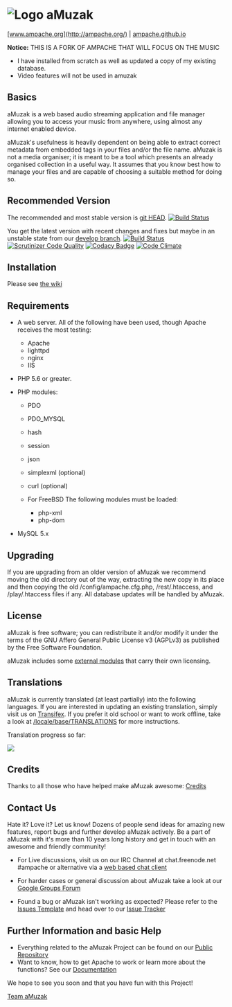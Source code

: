  ![Logo](https://github.com/ampcore/amuzak/raw/master/themes/rezak/images/amuzak-light.png)
 aMuzak
=======
[www.ampache.org](http://ampache.org/) |
[ampache.github.io](http://ampache.github.io)

**Notice:**  THIS IS A FORK OF AMPACHE THAT WILL FOCUS ON THE MUSIC

- I have installed from scratch as well as updated a copy of my existing database.
- Video features will not be used in amuzak

Basics
------

aMuzak is a web based audio streaming application and file
manager allowing you to access your music from anywhere,
using almost any internet enabled device.

aMuzak's usefulness is heavily dependent on being able to extract
correct metadata from embedded tags in your files and/or the file name.
aMuzak is not a media organiser; it is meant to be a tool which
presents an already organised collection in a useful way. It assumes
that you know best how to manage your files and are capable of
choosing a suitable method for doing so.

Recommended Version
-------------------

The recommended and most stable version is [git HEAD](https://github.com/ampache/ampache/archive/master.tar.gz).
[![Build Status](https://api.travis-ci.org/ampache/ampache.png?branch=master)](https://travis-ci.org/ampache/ampache)

You get the latest version with recent changes and fixes but maybe in an unstable state from our [develop branch](https://github.com/ampache/ampache/archive/develop.tar.gz).
[![Build Status](https://api.travis-ci.org/ampache/ampache.png?branch=develop)](https://travis-ci.org/ampache/ampache)
[![Scrutinizer Code Quality](https://scrutinizer-ci.com/g/ampache/ampache/badges/quality-score.png?b=develop)](https://scrutinizer-ci.com/g/ampache/ampache/?branch=develop)
[![Codacy Badge](https://api.codacy.com/project/badge/b28cdb9e9ee2431c7cb9c23d5438cb80)](https://www.codacy.com/app/afterster_2222/ampache)
[![Code Climate](https://codeclimate.com/github/ampache/ampache/badges/gpa.svg)](https://codeclimate.com/github/ampache/ampache)

Installation
------------

Please see [the wiki](https://github.com/ampache/ampache/wiki/Installation)

Requirements
------------

* A web server. All of the following have been used, though Apache
receives the most testing:
    * Apache
    * lighttpd
    * nginx
    * IIS

* PHP 5.6 or greater.

* PHP modules:
    * PDO
    * PDO_MYSQL
    * hash
    * session
    * json
    * simplexml (optional)
    * curl (optional)

  * For FreeBSD The following modules must be loaded:
    * php-xml
    * php-dom

* MySQL 5.x

Upgrading
---------

If you are upgrading from an older version of aMuzak we recommend
moving the old directory out of the way, extracting the new copy in
its place and then copying the old /config/ampache.cfg.php, /rest/.htaccess,
and /play/.htaccess files if any. All database updates will be handled by aMuzak.

License
-------

aMuzak is free software; you can redistribute it and/or
modify it under the terms of the GNU Affero General Public License v3 (AGPLv3)
as published by the Free Software Foundation.

aMuzak includes some [external modules](https://github.com/ampache/ampache/blob/develop/composer.lock) that carry their own licensing.

Translations
------------

aMuzak is currently translated (at least partially) into the
following languages. If you are interested in updating an existing
translation, simply visit us on [Transifex](https://www.transifex.com/ampache/ampache).
If you prefer it old school or want to work offline, take a look at [/locale/base/TRANSLATIONS](https://github.com/ampache/ampache/blob/develop/locale/base/TRANSLATIONS.md)
for more instructions.

Translation progress so far:

[![](https://www.transifex.com/_/charts/redirects/ampache/ampache/image_png/messagespot/)](https://www.transifex.com/projects/p/ampache/)

Credits
-------

Thanks to all those who have helped make aMuzak awesome: [Credits](docs/ACKNOWLEDGEMENTS)


Contact Us
----------

Hate it? Love it? Let us know! Dozens of people send ideas for amazing new features, report bugs and further develop aMuzak actively. Be a part of aMuzak with it's more than 10 years long history and get in touch with an awesome and friendly community!

* For Live discussions, visit us on our IRC Channel at chat.freenode.net #ampache or alternative via a [web based chat client](https://webchat.freenode.net)

* For harder cases or general discussion about aMuzak take a look at our [Google Groups Forum](https://groups.google.com/forum/#!forum/ampache)
* Found a bug or aMuzak isn't working as expected? Please refer to the [Issues Template](https://github.com/ampache/ampache/wiki/Issues) and head over to our [Issue Tracker](https://github.com/ampache/ampache/issues)

Further Information and basic Help
----------------------------------

* Everything related to the aMuzak Project can be found on our [Public Repository](https://github.com/ampache)
* Want to know, how to get Apache to work or learn more about the functions? See our [Documentation](https://github.com/ampache/ampache/wiki)

We hope to see you soon and that you have fun with this Project!

[Team aMuzak](docs/ACKNOWLEDGEMENTS)
